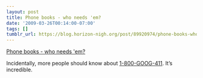 ```yaml
---
layout: post
title: Phone books - who needs 'em?
date: '2009-03-26T00:14:00-07:00'
tags: []
tumblr_url: https://blog.horizon-nigh.org/post/89920974/phone-books-who-needs-em
---
```

[Phone books - who needs 'em?](http://pogue.blogs.nytimes.com/2009/03/24/rotary-dials-are-gone-why-not-phone-books/)  

Incidentally, more people should know about [1-800-GOOG-411](http://www.google.com/goog411/). It’s incredible.

